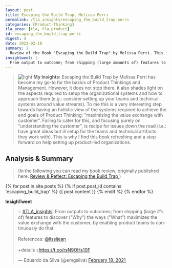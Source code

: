 ```yaml
---
layout: post
title: Escaping the Build Trap, Melissa Perri
permalink: /tla_insights/escaping_the_build_trap-perri
categories: [Product-Thinking]
tla_area: [tla, tla_product]
id: escaping_the_build_trap-perri
digest: 4
date: 2021-02-18
summary: |
  Review of the Book "Escaping the Build Trap" by Melissa Perri. This is one of my to-go resources to position Product Thinking and Product Management and all the core elements we must consider to set up product-led organizations for success.  
insightweet: |
  From output to outcome; from shipping (large amounts of) features to discover ("Why") the ways ("What") maximizes the value exchange with the customer, by enabling product teams to continuously do that.
---
```


> ![light](/assets/light-bulb.png) **My Insights:** Escaping the Build Trap by Melissa Perri has become my go-to for the basics of Product Thinkings and Management. However, it does not stop there, it also shades light on the aspects required to setup the organizational systems and how to approach them (e.g.: consider setting up your teams and technical systems around value streams). To me this is a very interesting step towards having an holistic view of the systems required to achieve the end goals of Product Thinking: "maximizing the value exchange with customer". Failing to cater for this, and focusing purely on "understanding the customer", is recipe for issues down the road (i.e.: have great ideas but ill setup for the teams and technical artifacts they work with). This is why I find this book refreshing and a step forward on help setting up product-led organizations.

## Analysis & Summary

> (In the following you can read my book review, originally published here: [Review & Reflect: Escaping the Build Trap
](https://esilva.net/articles/review-escaping_the_build_trap))

{% for post in site.posts %}
  {% if post.post_id contains 'escaping_build_trap' %}
  {{ post.content }}
  {% endif %}
{% endfor %}

**InsighTweet**

<blockquote class="twitter-tweet"><p lang="en" dir="ltr">💡 <a href="https://twitter.com/hashtag/TLA_insights?src=hash&amp;ref_src=twsrc%5Etfw">#TLA_insights</a>: From outputs to outcomes; from shipping (large #&#39;s of) features to discover (&quot;Why&quot;) the ways (&quot;What&quot;) maximizes the value exchange with the customer, by enabling product teams to continuously do that.<br><br>References: <a href="https://twitter.com/lissijean?ref_src=twsrc%5Etfw">@lissijean</a><br><br>+details ⤵️<a href="https://t.co/rsN9OHs10F">https://t.co/rsN9OHs10F</a></p>&mdash; Eduardo da Silva (@emgsilva) <a href="https://twitter.com/emgsilva/status/1362507145464406016?ref_src=twsrc%5Etfw">February 18, 2021</a></blockquote> <script async src="https://platform.twitter.com/widgets.js" charset="utf-8"></script>
